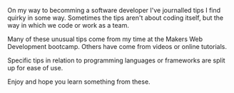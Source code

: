 On my way to becomming a software developer I've journalled tips I find quirky in some way. Sometimes the tips aren't about coding itself, but the way in which we code or work as a team.

Many of these unusual tips come from my time at the Makers Web Development bootcamp. Others have come from videos or online tutorials.

Specific tips in relation to programming languages or frameworks are split up for ease of use.

Enjoy and hope you learn something from these.